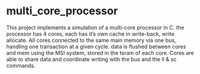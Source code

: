 # multi_core_processor
This project implements a simulation of a multi-core processor in C.
the processor has 4 cores, each has it’s own cache in write-back, write allocate.
All cores connected to the same main memory via one bus, handling one transaction at a given cycle.
data is flushed between cores and mem using the MSI system, stored in the tsram of each core.
Cores are able to share data and coordinate writing with the bus and the ll & sc commands.
